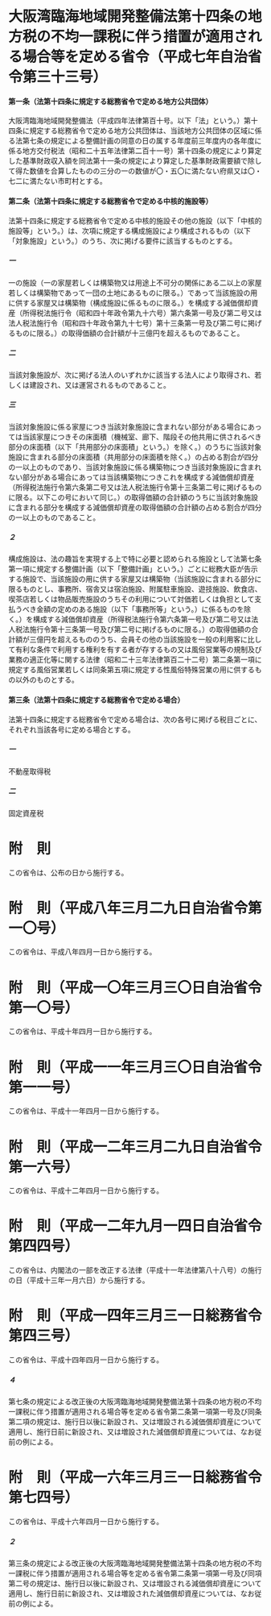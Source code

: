 # 大阪湾臨海地域開発整備法第十四条の地方税の不均一課税に伴う措置が適用される場合等を定める省令（平成七年自治省令第三十三号）
#### 第一条（法第十四条に規定する総務省令で定める地方公共団体）
大阪湾臨海地域開発整備法（平成四年法律第百十号。以下「法」という。）第十四条に規定する総務省令で定める地方公共団体は、当該地方公共団体の区域に係る法第七条の規定による整備計画の同意の日の属する年度前三年度内の各年度に係る地方交付税法（昭和二十五年法律第二百十一号）第十四条の規定により算定した基準財政収入額を同法第十一条の規定により算定した基準財政需要額で除して得た数値を合算したものの三分の一の数値が〇・五〇に満たない府県又は〇・七二に満たない市町村とする。
#### 第二条（法第十四条に規定する総務省令で定める中核的施設等）
法第十四条に規定する総務省令で定める中核的施設その他の施設（以下「中核的施設等」という。）は、次項に規定する構成施設により構成されるもの（以下「対象施設」という。）のうち、次に掲げる要件に該当するものとする。
##### 一
一の施設（一の家屋若しくは構築物又は用途上不可分の関係にある二以上の家屋若しくは構築物であって一団の土地にあるものに限る。）であって当該施設の用に供する家屋又は構築物（構成施設に係るものに限る。）を構成する減価償却資産（所得税法施行令（昭和四十年政令第九十六号）第六条第一号及び第二号又は法人税法施行令（昭和四十年政令第九十七号）第十三条第一号及び第二号に掲げるものに限る。）の取得価額の合計額が十三億円を超えるものであること。
##### 二
当該対象施設が、次に掲げる法人のいずれかに該当する法人により取得され、若しくは建設され、又は運営されるものであること。
##### 三
当該対象施設に係る家屋につき当該対象施設に含まれない部分がある場合にあっては当該家屋につきその床面積（機械室、廊下、階段その他共用に供されるべき部分の床面積（以下「共用部分の床面積」という。）を除く。）のうちに当該対象施設に含まれる部分の床面積（共用部分の床面積を除く。）の占める割合が四分の一以上のものであり、当該対象施設に係る構築物につき当該対象施設に含まれない部分がある場合にあっては当該構築物につきこれを構成する減価償却資産（所得税法施行令第六条第二号又は法人税法施行令第十三条第二号に掲げるものに限る。以下この号において同じ。）の取得価額の合計額のうちに当該対象施設に含まれる部分を構成する減価償却資産の取得価額の合計額の占める割合が四分の一以上のものであること。
##### ２
構成施設は、法の趣旨を実現する上で特に必要と認められる施設として法第七条第一項に規定する整備計画（以下「整備計画」という。）ごとに総務大臣が告示する施設で、当該施設の用に供する家屋又は構築物（当該施設に含まれる部分に限るものとし、事務所、宿舎又は宿泊施設、附属駐車施設、遊技施設、飲食店、喫茶店若しくは物品販売施設のうちその利用について対価若しくは負担として支払うべき金額の定めのある施設（以下「事務所等」という。）に係るものを除く。）を構成する減価償却資産（所得税法施行令第六条第一号及び第二号又は法人税法施行令第十三条第一号及び第二号に掲げるものに限る。）の取得価額の合計額が三億円を超えるもののうち、会員その他の当該施設を一般の利用客に比して有利な条件で利用する権利を有する者が存するもの又は風俗営業等の規制及び業務の適正化等に関する法律（昭和二十三年法律第百二十二号）第二条第一項に規定する風俗営業若しくは同条第五項に規定する性風俗特殊営業の用に供するもの以外のものとする。
#### 第三条（法第十四条に規定する総務省令で定める場合）
法第十四条に規定する総務省令で定める場合は、次の各号に掲げる税目ごとに、それぞれ当該各号に定める場合とする。
##### 一
不動産取得税
##### 二
固定資産税
# 附　則
この省令は、公布の日から施行する。
# 附　則（平成八年三月二九日自治省令第一〇号）
この省令は、平成八年四月一日から施行する。
# 附　則（平成一〇年三月三〇日自治省令第一〇号）
この省令は、平成十年四月一日から施行する。
# 附　則（平成一一年三月三〇日自治省令第一一号）
この省令は、平成十一年四月一日から施行する。
# 附　則（平成一二年三月二九日自治省令第一六号）
この省令は、平成十二年四月一日から施行する。
# 附　則（平成一二年九月一四日自治省令第四四号）
この省令は、内閣法の一部を改正する法律（平成十一年法律第八十八号）の施行の日（平成十三年一月六日）から施行する。
# 附　則（平成一四年三月三一日総務省令第四三号）
この省令は、平成十四年四月一日から施行する。
##### ４
第七条の規定による改正後の大阪湾臨海地域開発整備法第十四条の地方税の不均一課税に伴う措置が適用される場合等を定める省令第二条第一項第一号及び同条第二項の規定は、施行日以後に新設され、又は増設される減価償却資産について適用し、施行日前に新設され、又は増設された減価償却資産については、なお従前の例による。
# 附　則（平成一六年三月三一日総務省令第七四号）
この省令は、平成十六年四月一日から施行する。
##### ２
第三条の規定による改正後の大阪湾臨海地域開発整備法第十四条の地方税の不均一課税に伴う措置が適用される場合等を定める省令第二条第一項第一号及び同項第二号の規定は、施行日以後に新設され、又は増設される減価償却資産について適用し、施行日前に新設され、又は増設された減価償却資産については、なお従前の例による。
